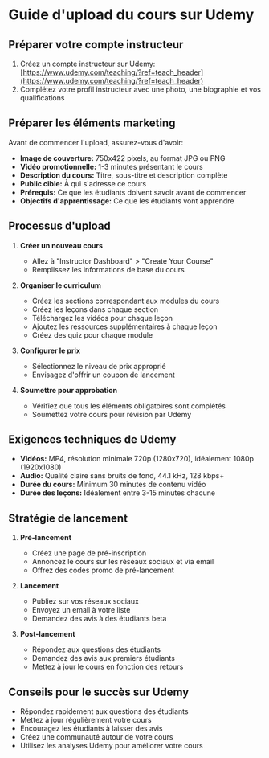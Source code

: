 # Guide d'upload du cours sur Udemy

## Préparer votre compte instructeur

1. Créez un compte instructeur sur Udemy: [https://www.udemy.com/teaching/?ref=teach_header](https://www.udemy.com/teaching/?ref=teach_header)
2. Complétez votre profil instructeur avec une photo, une biographie et vos qualifications

## Préparer les éléments marketing

Avant de commencer l'upload, assurez-vous d'avoir:

- **Image de couverture:** 750x422 pixels, au format JPG ou PNG
- **Vidéo promotionnelle:** 1-3 minutes présentant le cours
- **Description du cours:** Titre, sous-titre et description complète
- **Public cible:** À qui s'adresse ce cours
- **Prérequis:** Ce que les étudiants doivent savoir avant de commencer
- **Objectifs d'apprentissage:** Ce que les étudiants vont apprendre

## Processus d'upload

1. **Créer un nouveau cours**
   - Allez à "Instructor Dashboard" > "Create Your Course"
   - Remplissez les informations de base du cours

2. **Organiser le curriculum**
   - Créez les sections correspondant aux modules du cours
   - Créez les leçons dans chaque section
   - Téléchargez les vidéos pour chaque leçon
   - Ajoutez les ressources supplémentaires à chaque leçon
   - Créez des quiz pour chaque module

3. **Configurer le prix**
   - Sélectionnez le niveau de prix approprié
   - Envisagez d'offrir un coupon de lancement

4. **Soumettre pour approbation**
   - Vérifiez que tous les éléments obligatoires sont complétés
   - Soumettez votre cours pour révision par Udemy

## Exigences techniques de Udemy

- **Vidéos:** MP4, résolution minimale 720p (1280x720), idéalement 1080p (1920x1080)
- **Audio:** Qualité claire sans bruits de fond, 44.1 kHz, 128 kbps+
- **Durée du cours:** Minimum 30 minutes de contenu vidéo
- **Durée des leçons:** Idéalement entre 3-15 minutes chacune

## Stratégie de lancement

1. **Pré-lancement**
   - Créez une page de pré-inscription
   - Annoncez le cours sur les réseaux sociaux et via email
   - Offrez des codes promo de pré-lancement

2. **Lancement**
   - Publiez sur vos réseaux sociaux
   - Envoyez un email à votre liste
   - Demandez des avis à des étudiants beta

3. **Post-lancement**
   - Répondez aux questions des étudiants
   - Demandez des avis aux premiers étudiants
   - Mettez à jour le cours en fonction des retours

## Conseils pour le succès sur Udemy

- Répondez rapidement aux questions des étudiants
- Mettez à jour régulièrement votre cours
- Encouragez les étudiants à laisser des avis
- Créez une communauté autour de votre cours
- Utilisez les analyses Udemy pour améliorer votre cours

